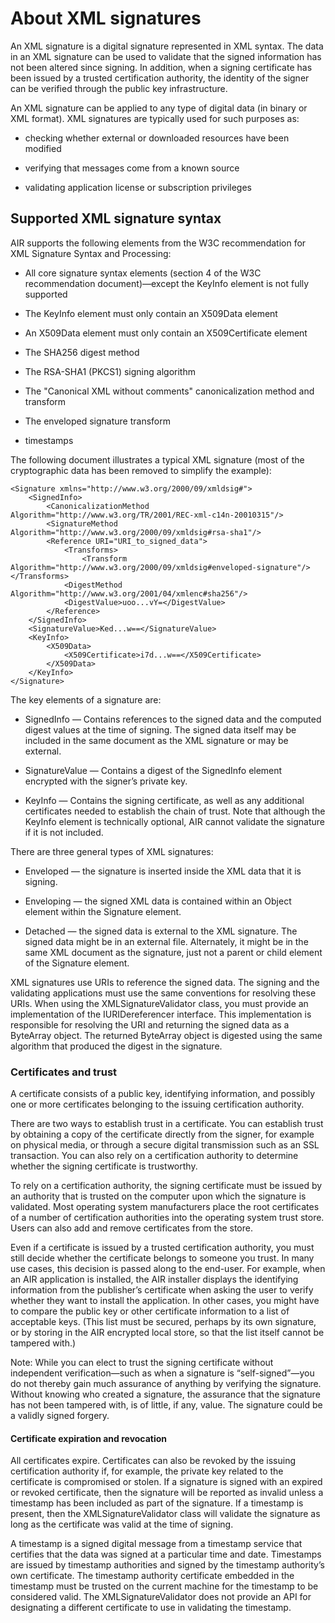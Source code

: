 # About XML signatures

<div>

An XML signature is a digital signature represented in XML syntax. The data in
an XML signature can be used to validate that the signed information has not
been altered since signing. In addition, when a signing certificate has been
issued by a trusted certification authority, the identity of the signer can be
verified through the public key infrastructure.

An XML signature can be applied to any type of digital data (in binary or XML
format). XML signatures are typically used for such purposes as:

- checking whether external or downloaded resources have been modified

- verifying that messages come from a known source

- validating application license or subscription privileges

</div>

<div>

## Supported XML signature syntax

<div>

AIR supports the following elements from the W3C recommendation for XML
Signature Syntax and Processing:

- All core signature syntax elements (section 4 of the W3C recommendation
  document)—except the KeyInfo element is not fully supported

- The KeyInfo element must only contain an X509Data element

- An X509Data element must only contain an X509Certificate element

- The SHA256 digest method

- The RSA-SHA1 (PKCS1) signing algorithm

- The "Canonical XML without comments" canonicalization method and transform

- The enveloped signature transform

- timestamps

The following document illustrates a typical XML signature (most of the
cryptographic data has been removed to simplify the example):

    <Signature xmlns="http://www.w3.org/2000/09/xmldsig#">
    	<SignedInfo>
    		<CanonicalizationMethod Algorithm="http://www.w3.org/TR/2001/REC-xml-c14n-20010315"/>
    		<SignatureMethod Algorithm="http://www.w3.org/2000/09/xmldsig#rsa-sha1"/>
    		<Reference URI="URI_to_signed_data">
    			<Transforms>
    				<Transform Algorithm="http://www.w3.org/2000/09/xmldsig#enveloped-signature"/>            </Transforms>
    			<DigestMethod Algorithm="http://www.w3.org/2001/04/xmlenc#sha256"/>
    			<DigestValue>uoo...vY=</DigestValue>
    		</Reference>
    	</SignedInfo>
    	<SignatureValue>Ked...w==</SignatureValue>
    	<KeyInfo>
    		<X509Data>
    			<X509Certificate>i7d...w==</X509Certificate>
    		</X509Data>
    	</KeyInfo>
    </Signature>

The key elements of a signature are:

- SignedInfo — Contains references to the signed data and the computed digest
  values at the time of signing. The signed data itself may be included in the
  same document as the XML signature or may be external.

- SignatureValue — Contains a digest of the SignedInfo element encrypted with
  the signer’s private key.

- KeyInfo — Contains the signing certificate, as well as any additional
  certificates needed to establish the chain of trust. Note that although the
  KeyInfo element is technically optional, AIR cannot validate the signature if
  it is not included.

There are three general types of XML signatures:

- Enveloped — the signature is inserted inside the XML data that it is signing.

- Enveloping — the signed XML data is contained within an Object element within
  the Signature element.

- Detached — the signed data is external to the XML signature. The signed data
  might be in an external file. Alternately, it might be in the same XML
  document as the signature, just not a parent or child element of the Signature
  element.

XML signatures use URIs to reference the signed data. The signing and the
validating applications must use the same conventions for resolving these URIs.
When using the XMLSignatureValidator class, you must provide an implementation
of the IURIDereferencer interface. This implementation is responsible for
resolving the URI and returning the signed data as a ByteArray object. The
returned ByteArray object is digested using the same algorithm that produced the
digest in the signature.

</div>

<div>

### Certificates and trust

<div>

A certificate consists of a public key, identifying information, and possibly
one or more certificates belonging to the issuing certification authority.

There are two ways to establish trust in a certificate. You can establish trust
by obtaining a copy of the certificate directly from the signer, for example on
physical media, or through a secure digital transmission such as an SSL
transaction. You can also rely on a certification authority to determine whether
the signing certificate is trustworthy.

To rely on a certification authority, the signing certificate must be issued by
an authority that is trusted on the computer upon which the signature is
validated. Most operating system manufacturers place the root certificates of a
number of certification authorities into the operating system trust store. Users
can also add and remove certificates from the store.

Even if a certificate is issued by a trusted certification authority, you must
still decide whether the certificate belongs to someone you trust. In many use
cases, this decision is passed along to the end-user. For example, when an AIR
application is installed, the AIR installer displays the identifying information
from the publisher’s certificate when asking the user to verify whether they
want to install the application. In other cases, you might have to compare the
public key or other certificate information to a list of acceptable keys. (This
list must be secured, perhaps by its own signature, or by storing in the AIR
encrypted local store, so that the list itself cannot be tampered with.)

<div>

Note: While you can elect to trust the signing certificate without independent
verification—such as when a signature is “self-signed”—you do not thereby gain
much assurance of anything by verifying the signature. Without knowing who
created a signature, the assurance that the signature has not been tampered
with, is of little, if any, value. The signature could be a validly signed
forgery.

</div>

</div>

<div>

#### Certificate expiration and revocation

<div>

All certificates expire. Certificates can also be revoked by the issuing
certification authority if, for example, the private key related to the
certificate is compromised or stolen. If a signature is signed with an expired
or revoked certificate, then the signature will be reported as invalid unless a
timestamp has been included as part of the signature. If a timestamp is present,
then the XMLSignatureValidator class will validate the signature as long as the
certificate was valid at the time of signing.

A timestamp is a signed digital message from a timestamp service that certifies
that the data was signed at a particular time and date. Timestamps are issued by
timestamp authorities and signed by the timestamp authority’s own certificate.
The timestamp authority certificate embedded in the timestamp must be trusted on
the current machine for the timestamp to be considered valid. The
XMLSignatureValidator does not provide an API for designating a different
certificate to use in validating the timestamp.

</div>

</div>

</div>

</div>

<div>

<div>

</div>

</div>
